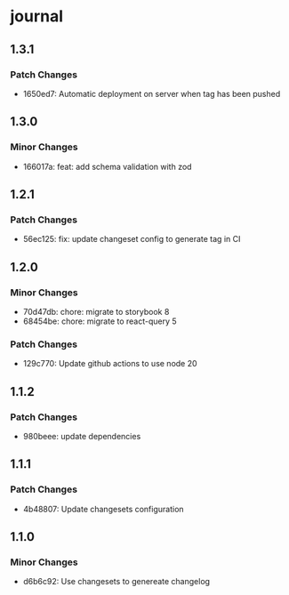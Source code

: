 # journal

## 1.3.1

### Patch Changes

- 1650ed7: Automatic deployment on server when tag has been pushed

## 1.3.0

### Minor Changes

- 166017a: feat: add schema validation with zod

## 1.2.1

### Patch Changes

- 56ec125: fix: update changeset config to generate tag in CI

## 1.2.0

### Minor Changes

- 70d47db: chore: migrate to storybook 8
- 68454be: chore: migrate to react-query 5

### Patch Changes

- 129c770: Update github actions to use node 20

## 1.1.2

### Patch Changes

- 980beee: update dependencies

## 1.1.1

### Patch Changes

- 4b48807: Update changesets configuration

## 1.1.0

### Minor Changes

- d6b6c92: Use changesets to genereate changelog

